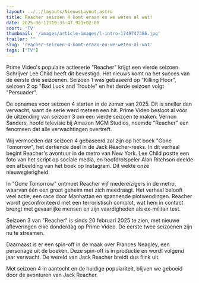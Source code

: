 ```yaml
---
layout: ../../layouts/NieuwsLayout.astro
title: Reacher seizoen 4 komt eraan en we weten al wat!
date: 2025-06-12T19:33:47.921+02:00
soort: 'TV'
thumbnail: '/images/article-images/l-intro-1749747386.jpg'
trailer: ""
slug: 'reacher-seizoen-4-komt-eraan-en-we-weten-al-wat'
tags: ["TV"]
---
```


Prime Video's populaire actieserie "Reacher" krijgt een vierde seizoen.
Schrijver Lee Child heeft dit bevestigd. Het nieuws komt na het succes van de
eerste drie seizoenen. Seizoen 1 was gebaseerd op "Killing Floor", seizoen 2 op
"Bad Luck and Trouble" en het derde seizoen volgt "Persuader".

De opnames voor seizoen 4 starten in de zomer van 2025. Dit is sneller dan
verwacht, want de serie werd meteen een hit. Prime Video besloot al vóór de
uitzending van seizoen 3 om een vierde seizoen te maken. Vernon Sanders, hoofd
televisie bij Amazon MGM Studios, noemde "Reacher" een fenomeen dat alle
verwachtingen overtreft.

Wij vermoeden dat seizoen 4 gebaseerd zal zijn op het boek "Gone Tomorrow", het
dertiende deel in de Jack Reacher-reeks. In dit verhaal begint Reacher's
avontuur in de metro van New York. Lee Child postte een foto van het script op
sociale media, en hoofdrolspeler Alan Ritchson deelde een afbeelding van het
boek op Instagram. Dit wekte onze nieuwsgierigheid.

In "Gone Tomorrow" ontmoet Reacher vijf medereizigers in de metro, waarvan één
een groot geheim met zich meedraagt. Het verhaal belooft veel actie, een race
door Manhattan en spannende plotwendingen. Reacher wordt geconfronteerd met een
terroristisch complot, wat hem in contact brengt met gevaarlijke mensen en zijn
vaardigheden als ex-militair test.

Seizoen 3 van "Reacher" is sinds 20 februari 2025 te zien, met nieuwe
afleveringen elke donderdag op Prime Video. De eerste twee seizoenen zijn nu te
streamen.

Daarnaast is er een spin-off in de maak over Frances Neagley, een personage uit
de boeken. Deze spin-off is in productie en wordt volgend jaar verwacht. De
wereld van Jack Reacher breidt dus flink uit.

Met seizoen 4 in aantocht en de huidige populariteit, blijven we geboeid door de
avonturen van Jack Reacher.